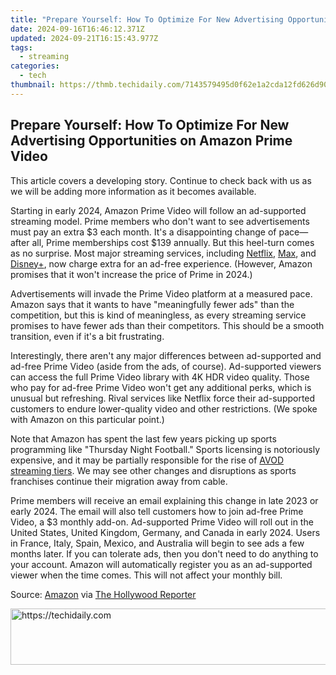 ```yaml
---
title: "Prepare Yourself: How To Optimize For New Advertising Opportunities on Amazon Prime Video"
date: 2024-09-16T16:46:12.371Z
updated: 2024-09-21T16:15:43.977Z
tags:
  - streaming
categories:
  - tech
thumbnail: https://thmb.techidaily.com/7143579495d0f62e1a2cda12fd626d9036d87a576b32c356f772aa95549b6f82.jpg
---
```


## Prepare Yourself: How To Optimize For New Advertising Opportunities on Amazon Prime Video

This article covers a developing story. Continue to check back with us as we will be adding more information as it becomes available.

 Starting in early 2024, Amazon Prime Video will follow an ad-supported streaming model. Prime members who don't want to see advertisements must pay an extra $3 each month. It's a disappointing change of pace—after all, Prime memberships cost $139 annually. But this heel-turn comes as no surprise. Most major streaming services, including [Netflix](https://article-tips.techidaily.com/building-bonds-youtube-and-brands-in-unity/), [Max](https://screen-mirroring-recording.techidaily.com/in-2024-audience-wow-factor-best-stream-cameras-for-your-twitch-channel/), and [Disney+](https://facebook-videos.techidaily.com/2024-approved-seamless-digital-presence-top-screen-share-methods-on-social-streaming-platforms/), now charge extra for an ad-free experience. (However, Amazon promises that it won't increase the price of Prime in 2024.)

 Advertisements will invade the Prime Video platform at a measured pace. Amazon says that it wants to have "meaningfully fewer ads" than the competition, but this is kind of meaningless, as every streaming service promises to have fewer ads than their competitors. This should be a smooth transition, even if it's a bit frustrating.

 Interestingly, there aren't any major differences between ad-supported and ad-free Prime Video (aside from the ads, of course). Ad-supported viewers can access the full Prime Video library with 4K HDR video quality. Those who pay for ad-free Prime Video won't get any additional perks, which is unusual but refreshing. Rival services like Netflix force their ad-supported customers to endure lower-quality video and other restrictions. (We spoke with Amazon on this particular point.)

 Note that Amazon has spent the last few years picking up sports programming like "Thursday Night Football." Sports licensing is notoriously expensive, and it may be partially responsible for the rise of [AVOD streaming tiers](https://iphone-transfer.techidaily.com/how-to-transfer-from-apple-iphone-13-to-samsung-galaxy-s20-drfone-by-drfone-transfer-from-ios/). We may see other changes and disruptions as sports franchises continue their migration away from cable.

 Prime members will receive an email explaining this change in late 2023 or early 2024\. The email will also tell customers how to join ad-free Prime Video, a $3 monthly add-on. Ad-supported Prime Video will roll out in the United States, United Kingdom, Germany, and Canada in early 2024\. Users in France, Italy, Spain, Mexico, and Australia will begin to see ads a few months later. If you can tolerate ads, then you don't need to do anything to your account. Amazon will automatically register you as an ad-supported viewer when the time comes. This will not affect your monthly bill.

 Source: [Amazon](https://www.aboutamazon.com/news/entertainment/prime-video-update-announces-limited-ads) via [The Hollywood Reporter](https://www.hollywoodreporter.com/business/business-news/amazon-prime-video-ads-2024-1235596567/)

<ins class="adsbygoogle"
     style="display:block"
     data-ad-format="autorelaxed"
     data-ad-client="ca-pub-7571918770474297"
     data-ad-slot="1223367746"></ins>

<ins class="adsbygoogle"
     style="display:block"
     data-ad-client="ca-pub-7571918770474297"
     data-ad-slot="8358498916"
     data-ad-format="auto"
     data-full-width-responsive="true"></ins>



<!-- affiliate ads begin -->
<a href="https://appsumo.8odi.net/c/5597632/2123730/7443" target="_top" id="2123730">
  <img src="//a.impactradius-go.com/display-ad/7443-2123730" border="0" alt="https://techidaily.com" width="728" height="90"/>
</a>
<img height="0" width="0" src="https://appsumo.8odi.net/i/5597632/2123730/7443" style="position:absolute;visibility:hidden;" border="0" />
<!-- affiliate ads end -->

